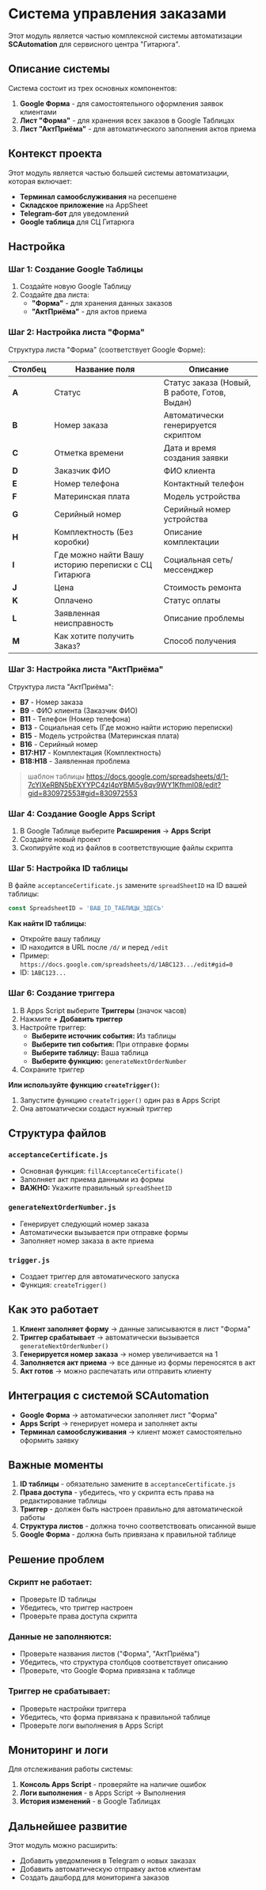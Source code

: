 # Система управления заказами

Этот модуль является частью комплексной системы автоматизации **SCAutomation** для сервисного центра "Гитарюга". 

## Описание системы

Система состоит из трех основных компонентов:
1. **Google Форма** - для самостоятельного оформления заявок клиентами
2. **Лист "Форма"** - для хранения всех заказов в Google Таблицах
3. **Лист "АктПриёма"** - для автоматического заполнения актов приема

## Контекст проекта

Этот модуль является частью большей системы автоматизации, которая включает:
- **Терминал самообслуживания** на ресепшене
- **Складское приложение** на AppSheet
- **Telegram-бот** для уведомлений
- **Google таблица** для СЦ Гитарюга

## Настройка

### Шаг 1: Создание Google Таблицы

1. Создайте новую Google Таблицу
2. Создайте два листа:
   - **"Форма"** - для хранения данных заказов
   - **"АктПриёма"** - для актов приема

### Шаг 2: Настройка листа "Форма"

Структура листа "Форма" (соответствует Google Форме):

| Столбец | Название поля | Описание |
|---------|---------------|----------|
| **A** | Статус | Статус заказа (Новый, В работе, Готов, Выдан) |
| **B** | Номер заказа | Автоматически генерируется скриптом |
| **C** | Отметка времени | Дата и время создания заявки |
| **D** | Заказчик ФИО | ФИО клиента |
| **E** | Номер телефона | Контактный телефон |
| **F** | Материнская плата | Модель устройства |
| **G** | Серийный номер | Серийный номер устройства |
| **H** | Комплектность (Без коробки) | Описание комплектации |
| **I** | Где можно найти Вашу историю переписки с СЦ Гитарюга | Социальная сеть/мессенджер |
| **J** | Цена | Стоимость ремонта |
| **K** | Оплачено | Статус оплаты |
| **L** | Заявленная неисправность | Описание проблемы |
| **M** | Как хотите получить Заказ? | Способ получения |

### Шаг 3: Настройка листа "АктПриёма"

Структура листа "АктПриёма":
- **B7** - Номер заказа
- **B9** - ФИО клиента (Заказчик ФИО)
- **B11** - Телефон (Номер телефона)
- **B13** - Социальная сеть (Где можно найти историю переписки)
- **B15** - Модель устройства (Материнская плата)
- **B16** - Серийный номер
- **B17:H17** - Комплектация (Комплектность)
- **B18:H18** - Заявленная проблема

> шаблон таблицы https://docs.google.com/spreadsheets/d/1-7cYIXeRBN5bEXYYPC4zl4pYBMi5y8qv9WY1KfhmI08/edit?gid=830972553#gid=830972553

### Шаг 4: Создание Google Apps Script

1. В Google Таблице выберите **Расширения** → **Apps Script**
2. Создайте новый проект
3. Скопируйте код из файлов в соответствующие файлы скрипта

### Шаг 5: Настройка ID таблицы

В файле `acceptanceСertificate.js` замените `spreadSheetID` на ID вашей таблицы:

```javascript
const SpreadsheetID = 'ВАШ_ID_ТАБЛИЦЫ_ЗДЕСЬ'
```

**Как найти ID таблицы:**
- Откройте вашу таблицу
- ID находится в URL после `/d/` и перед `/edit`
- Пример: `https://docs.google.com/spreadsheets/d/1ABC123.../edit#gid=0`
- ID: `1ABC123...`

### Шаг 6: Создание триггера

1. В Apps Script выберите **Триггеры** (значок часов)
2. Нажмите **+ Добавить триггер**
3. Настройте триггер:
   - **Выберите источник события:** Из таблицы
   - **Выберите тип события:** При отправке формы
   - **Выберите таблицу:** Ваша таблица
   - **Выберите функцию:** `generateNextOrderNumber`
4. Сохраните триггер

**Или используйте функцию `createTrigger()`:**
1. Запустите функцию `createTrigger()` один раз в Apps Script
2. Она автоматически создаст нужный триггер

## Структура файлов

### `acceptanceСertificate.js`
- Основная функция: `fillAcceptanceCertificate()`
- Заполняет акт приема данными из формы
- **ВАЖНО:** Укажите правильный `spreadSheetID`

### `generateNextOrderNumber.js`
- Генерирует следующий номер заказа
- Автоматически вызывается при отправке формы
- Заполняет номер заказа в акте приема

### `trigger.js`
- Создает триггер для автоматического запуска
- Функция: `createTrigger()`

## Как это работает

1. **Клиент заполняет форму** → данные записываются в лист "Форма"
2. **Триггер срабатывает** → автоматически вызывается `generateNextOrderNumber()`
3. **Генерируется номер заказа** → номер увеличивается на 1
4. **Заполняется акт приема** → все данные из формы переносятся в акт
5. **Акт готов** → можно распечатать или отправить клиенту

## Интеграция с системой SCAutomation

- **Google Форма** → автоматически заполняет лист "Форма"
- **Apps Script** → генерирует номера и заполняет акты
- **Терминал самообслуживания** → клиент может самостоятельно оформить заявку

## Важные моменты

1. **ID таблицы** - обязательно замените в `acceptanceСertificate.js`
2. **Права доступа** - убедитесь, что у скрипта есть права на редактирование таблицы
3. **Триггер** - должен быть настроен правильно для автоматической работы
4. **Структура листов** - должна точно соответствовать описанной выше
5. **Google Форма** - должна быть привязана к правильной таблице

## Решение проблем

### Скрипт не работает:
- Проверьте ID таблицы
- Убедитесь, что триггер настроен
- Проверьте права доступа скрипта

### Данные не заполняются:
- Проверьте названия листов ("Форма", "АктПриёма")
- Убедитесь, что структура столбцов соответствует описанию
- Проверьте, что Google Форма привязана к таблице

### Триггер не срабатывает:
- Проверьте настройки триггера
- Убедитесь, что форма привязана к правильной таблице
- Проверьте логи выполнения в Apps Script

## Мониторинг и логи

Для отслеживания работы системы:
1. **Консоль Apps Script** - проверяйте на наличие ошибок
2. **Логи выполнения** - в Apps Script → Выполнения
3. **История изменений** - в Google Таблицах

## Дальнейшее развитие

Этот модуль можно расширить:
- Добавить уведомления в Telegram о новых заказах
- Добавить автоматическую отправку актов клиентам
- Создать дашборд для мониторинга заказов
